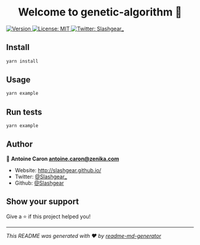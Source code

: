 <h1 align="center">Welcome to genetic-algorithm 👋</h1>
<p>
  <a href="https://www.npmjs.com/package/genetic-algorithm" target="_blank">
    <img alt="Version" src="https://img.shields.io/npm/v/genetic-algorithm.svg">
  </a>
  <a href="#" target="_blank">
    <img alt="License: MIT" src="https://img.shields.io/badge/License-MIT-yellow.svg" />
  </a>
  <a href="https://twitter.com/Slashgear_" target="_blank">
    <img alt="Twitter: Slashgear_" src="https://img.shields.io/twitter/follow/Slashgear_.svg?style=social" />
  </a>
</p>

## Install

```sh
yarn install
```

## Usage

```sh
yarn example
```

## Run tests

```sh
yarn example
```

## Author

👤 **Antoine Caron <antoine.caron@zenika.com>**

* Website: http://slashgear.github.io/
* Twitter: [@Slashgear_](https://twitter.com/Slashgear\_)
* Github: [@Slashgear](https://github.com/Slashgear)

## Show your support

Give a ⭐️ if this project helped you!

***
_This README was generated with ❤️ by [readme-md-generator](https://github.com/kefranabg/readme-md-generator)_